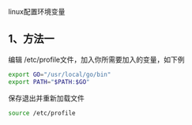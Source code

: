 linux配置环境变量

## 1、方法一

编辑 /etc/profile文件，加入你所需要加入的变量，如下例

~~~bash
export GO="/usr/local/go/bin"
export PATH="$PATH:$GO"
~~~

保存退出并重新加载文件

~~~bash
source /etc/profile
~~~






